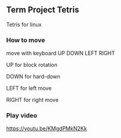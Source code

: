 ## Term Project Tetris

Tetris for linux

### How to move

move with keyboard UP DOWN LEFT RIGHT

UP for block rotation

DOWN for hard-down

LEFT for left move

RIGHT for right move


### Play video

https://youtu.be/KMgdPMkN2Kk
